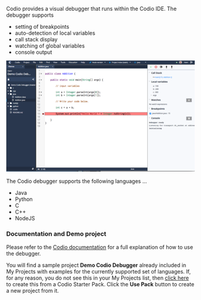 Codio provides a visual debugger that runs within the Codio IDE. The debugger supports

- setting of breakpoints
- auto-detection of local variables
- call stack display
- watching of global variables
- console output

![](.guides/img/debugger.png)

The Codio debugger supports the following languages ...

- Java
- Python
- C
- C++
- NodeJS


### Documentation and Demo project
Please refer to the [Codio documentation](https://codio.com/docs/ide/features/debugging/) for a full explanation of how to use the debugger. 

You will find a sample project **Demo Codio Debugger** already included in My Projects with examples for the currently supported set of languages. If, for any reason, you do not see this in your My Projects list, then [click here](https://codio.com/home/starter-packs/b83690d5-6ff5-4f86-970a-768292c70aec/) to create this from a Codio Starter Pack. Click the **Use Pack** button to create a new project from it.


